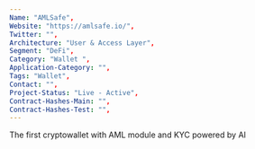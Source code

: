 ```yaml
--- 
Name: "AMLSafe", 
Website: "https://amlsafe.io/", 
Twitter: "", 
Architecture: "User & Access Layer",
Segment: "DeFi",
Category: "Wallet ",
Application-Category: "",
Tags: "Wallet",
Contact: "",
Project-Status: "Live - Active",
Contract-Hashes-Main: "",
Contract-Hashes-Test: "",
--- 
```

<!--lang:en--> 
The first cryptowallet with AML module and KYC powered by AI
<!--lang:es--] 
La primera criptobilletera con módulo AML y KYC impulsada por IA
<!--lang:de--] 
Das erste Kryptowallet mit AML-Modul und KYC powered by AI
<!--lang:fr--] 
Le premier cryptowallet avec module AML et KYC propulsé par l'IA
<!--lang:pl--] 
Pierwszy portfel kryptograficzny z modułem AML i KYC zasilany przez AI
<!--lang:uk--] 
Перший криптогаманець з модулем AML і KYC на основі ШІ
[!--lang:*--> 
